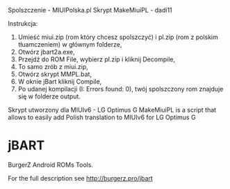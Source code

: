 Spolszczenie - MIUIPolska.pl
Skrypt MakeMiuiPL - dadi11

Instrukcja:
1. Umieść miui.zip (rom który chcesz spolszczyć) i pl.zip (rom z polskim tłuamczeniem) w głównym folderze,
2. Otwórz jbart2a.exe,
3. Przejdź do ROM File, wybierz pl.zip i kliknij Decompile,
4. To samo zrób z miui.zip,
5. Otwórz skrypt MMPL.bat,
6. W oknie jBart kliknij Compile,
7. Po udanej kompilacji (I: Errors found: 0), twój spolszczony rom znajduje się w folderze output. 

Skrypt utworzony dla MIUIv6 - LG Optimus G
MakeMiuiPL is a script that allows to easily add Polish translation to MIUIv6 for LG Optimus G

jBART
=====

BurgerZ Android ROMs Tools.

For the full description see http://burgerz.pro/jbart

